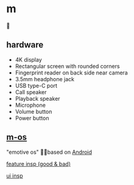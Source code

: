 # m
📴

## hardware
- 4K display
- Rectangular screen with rounded corners
- Fingerprint reader on back side near camera
- 3.5mm headphone jack
- USB type-C port
- Call speaker
- Playback speaker
- Microphone
- Volume button
- Power button

## [m-os](https://github.com/wavy-project/m/blob/master/m-os/features.txt)
"emotive os" 🤳🏽based on [Android](https://source.android.com/)

[feature insp (good & bad)](https://www.dropbox.com/sh/9mywzjqqvukg9lt/AAA_7Dt-yYT3Vd376m1fSRyVa?dl=0)

[ui insp](https://www.dropbox.com/sh/q2lkq1xsrylxeic/AAAmeSGaXAueL6Wuy_3JQDn0a?dl=0)
